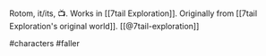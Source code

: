 Rotom, it/its, 📺. Works in [[7tail Exploration]]. Originally from [[7tail Exploration's original world]]. [[@7tail-exploration]]

#characters #faller 